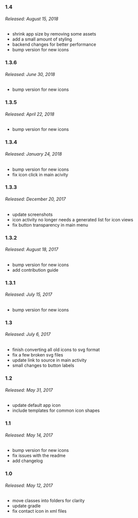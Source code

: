### 1.4
###### Released: August 15, 2018
* shrink app size by removing some assets
* add a small amount of styling
* backend changes for better performance
* bump version for new icons

### 1.3.6
###### Released: June 30, 2018
* bump version for new icons

### 1.3.5
###### Released: April 22, 2018
* bump version for new icons

### 1.3.4
###### Released: January 24, 2018
* bump version for new icons
* fix icon click in main acivity

### 1.3.3
###### Released: December 20, 2017
* update screenshots
* icon activity no longer needs a generated list for icon views
* fix button transparency in main menu

### 1.3.2
###### Released: August 18, 2017
* bump version for new icons
* add contribution guide

### 1.3.1
###### Released: July 15, 2017
* bump version for new icons

### 1.3
###### Released: July 6, 2017
* finish converting all old icons to svg format
* fix a few broken svg files
* update link to source in main activity
* small changes to button labels

### 1.2
###### Released: May 31, 2017
* update default app icon
* include templates for common icon shapes

### 1.1
###### Released: May 14, 2017
* bump version for new icons
* fix issues with the readme
* add changelog

### 1.0
###### Released: May 12, 2017
* move classes into folders for clarity
* update gradle
* fix contact icon in xml files
